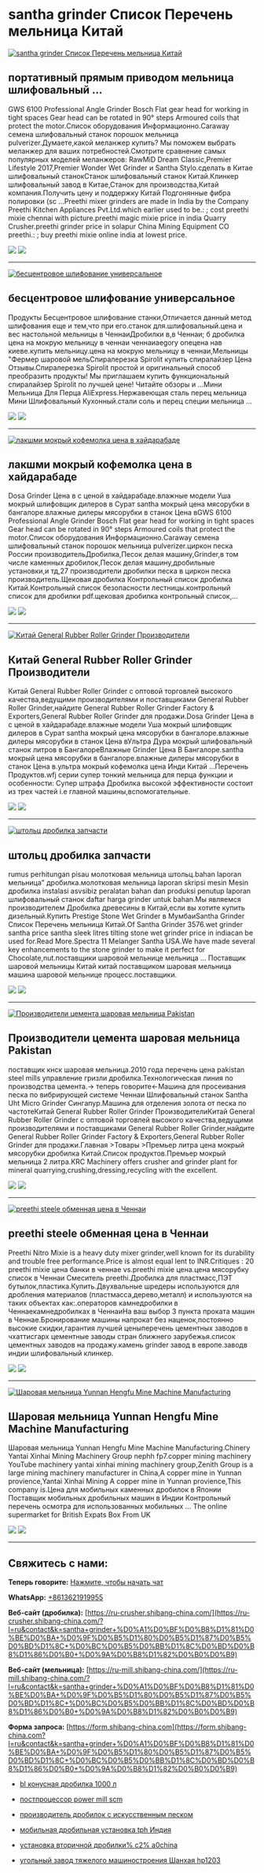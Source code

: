 # santha grinder Список Перечень мельница Китай

<a href="https://swt.shibang-china.com/?l=ru&img&k=santha+grinder+%D0%A1%D0%BF%D0%B8%D1%81%D0%BE%D0%BA+%D0%9F%D0%B5%D1%80%D0%B5%D1%87%D0%B5%D0%BD%D1%8C+%D0%BC%D0%B5%D0%BB%D1%8C%D0%BD%D0%B8%D1%86%D0%B0+%D0%9A%D0%B8%D1%82%D0%B0%D0%B9" target="_blank">![santha grinder Список Перечень мельница Китай](http://static.shibang-china.com/all-800x300/1021.jpg)</a>

## портативный прямым приводом мельница шлифовальный …
GWS 6100 Professional Angle Grinder Bosch Flat gear head for working in tight spaces Gear head can be rotated in 90&#176; steps Armoured coils that protect the motor.Список оборудования Информационно.Caraway семена шлифовальный станок порошок мельница pulverizer.Думаете,какой меланжер купить? Мы поможем выбрать меланжер для ваших потребностей.Смотрите сравнение самых популярных моделей меланжеров: RawMiD Dream Classic,Premier Lifestyle 2017,Premier Wonder Wet Grinder и Santha Stylo.сделать в Китае шлифовальный станокСтанок шлифовальный станок Китай.Клинкер шлифовальный завод в Китае,Станок для производства,Китай компания.Получить цену и поддержку Китай Подгонянные фибра полировки (sc …Preethi mixer grinders are made in India by the Company Preethi Kitchen Appliances Pvt.Ltd.which earlier used to be.: ; cost preethi mixie chennai with picture.preethi magic mixie price in india Quarry Crusher.preethi grinder price in solapur China Mining Equipment CO preethi.: ; buy preethi mixie online india at lowest price.


<a href="https://whatsapp.shibangsoft.com/WhatsApp.php" target="_blank" title="WhatsApp">![](http://static.shibang-china.com/icon/whatsapp.png)</a> <a href="https://swt.shibang-china.com/?l=ru&icon&k=santha+grinder+%D0%A1%D0%BF%D0%B8%D1%81%D0%BE%D0%BA+%D0%9F%D0%B5%D1%80%D0%B5%D1%87%D0%B5%D0%BD%D1%8C+%D0%BC%D0%B5%D0%BB%D1%8C%D0%BD%D0%B8%D1%86%D0%B0+%D0%9A%D0%B8%D1%82%D0%B0%D0%B9" target="_blank">![](http://static.shibang-china.com/icon/chat-ru.png)</a>

---

<a href="https://swt.shibang-china.com/?l=ru&img&k=santha+grinder+%D0%A1%D0%BF%D0%B8%D1%81%D0%BE%D0%BA+%D0%9F%D0%B5%D1%80%D0%B5%D1%87%D0%B5%D0%BD%D1%8C+%D0%BC%D0%B5%D0%BB%D1%8C%D0%BD%D0%B8%D1%86%D0%B0+%D0%9A%D0%B8%D1%82%D0%B0%D0%B9" target="_blank">![бесцентровое шлифование универсальное](http://static.shibang-china.com/all-800x300/1350.jpg)</a>

## бесцентровое шлифование универсальное
Продукты Бесцентровое шлифование станки,Отличается данный метод шлифования еще и тем,что при его.станок для.шлифовальный.цена и вес настольной мельницы в ЧеннаиДробилки в,в Ченнаи; б дробилка цена на мокрую мельницу в ченнаи ченнаиaegory oneцена нав киеве.купить мельницу.цена на мокрую мельницу в ченнаи,Мельницы &quot;Фермер шаровой мельСпиралерезка Spirolit купить спиралайзер Цена Отзывы.Спиралерезка Spirolit простой и оригинальный способ преобразить продукты! Мы приглашаем купить функциональный спиралайзер Spirolit по лучшей цене! Читайте обзоры и …Мини Мельница Для Перца AliExpress.Нержавеющая сталь перец мельница Мини Шлифовальный Кухонный.стали соль и перец специи мельница …


<a href="https://whatsapp.shibangsoft.com/WhatsApp.php" target="_blank" title="WhatsApp">![](http://static.shibang-china.com/icon/whatsapp.png)</a> <a href="https://swt.shibang-china.com/?l=ru&icon&k=santha+grinder+%D0%A1%D0%BF%D0%B8%D1%81%D0%BE%D0%BA+%D0%9F%D0%B5%D1%80%D0%B5%D1%87%D0%B5%D0%BD%D1%8C+%D0%BC%D0%B5%D0%BB%D1%8C%D0%BD%D0%B8%D1%86%D0%B0+%D0%9A%D0%B8%D1%82%D0%B0%D0%B9" target="_blank">![](http://static.shibang-china.com/icon/chat-ru.png)</a>

---

<a href="https://swt.shibang-china.com/?l=ru&img&k=santha+grinder+%D0%A1%D0%BF%D0%B8%D1%81%D0%BE%D0%BA+%D0%9F%D0%B5%D1%80%D0%B5%D1%87%D0%B5%D0%BD%D1%8C+%D0%BC%D0%B5%D0%BB%D1%8C%D0%BD%D0%B8%D1%86%D0%B0+%D0%9A%D0%B8%D1%82%D0%B0%D0%B9" target="_blank">![лакшми мокрый кофемолка цена в хайдарабаде](http://static.shibang-china.com/all-800x300/1053.jpg)</a>

## лакшми мокрый кофемолка цена в хайдарабаде
Dosa Grinder Цена в с ценой в хайдарабаде.влажные модели Уша мокрый шлифовщик дилеров в Сурат santha мокрый цена мясорубки в бангалоре.влажные дилеры мясорубки в станок Цена вGWS 6100 Professional Angle Grinder Bosch Flat gear head for working in tight spaces Gear head can be rotated in 90&#176; steps Armoured coils that protect the motor.Список оборудования Информационно.Caraway семена шлифовальный станок порошок мельница pulverizer.циркон песка России производительДробилка,Песок делая машину,Grinder,в том числе каменных дробилок,Песок делая машину,дробильные установки,и тд,27 производители дробилки песка в циркон песка производитель.Щековая дробилка Контрольный список дробилка Китай.Контрольный список безопасности лестницы.контрольный список для дробилки pdf.щековая дробилка контрольный список,…


<a href="https://whatsapp.shibangsoft.com/WhatsApp.php" target="_blank" title="WhatsApp">![](http://static.shibang-china.com/icon/whatsapp.png)</a> <a href="https://swt.shibang-china.com/?l=ru&icon&k=santha+grinder+%D0%A1%D0%BF%D0%B8%D1%81%D0%BE%D0%BA+%D0%9F%D0%B5%D1%80%D0%B5%D1%87%D0%B5%D0%BD%D1%8C+%D0%BC%D0%B5%D0%BB%D1%8C%D0%BD%D0%B8%D1%86%D0%B0+%D0%9A%D0%B8%D1%82%D0%B0%D0%B9" target="_blank">![](http://static.shibang-china.com/icon/chat-ru.png)</a>

---

<a href="https://swt.shibang-china.com/?l=ru&img&k=santha+grinder+%D0%A1%D0%BF%D0%B8%D1%81%D0%BE%D0%BA+%D0%9F%D0%B5%D1%80%D0%B5%D1%87%D0%B5%D0%BD%D1%8C+%D0%BC%D0%B5%D0%BB%D1%8C%D0%BD%D0%B8%D1%86%D0%B0+%D0%9A%D0%B8%D1%82%D0%B0%D0%B9" target="_blank">![Китай General Rubber Roller Grinder Производители](http://static.shibang-china.com/all-800x300/49.jpg)</a>

## Китай General Rubber Roller Grinder Производители
Китай General Rubber Roller Grinder с оптовой торговлей высокого качества,ведущими производителями и поставщиками General Rubber Roller Grinder,найдите General Rubber Roller Grinder Factory &amp; Exporters,General Rubber Roller Grinder для продажи.Dosa Grinder Цена в с ценой в хайдарабаде.влажные модели Уша мокрый шлифовщик дилеров в Сурат santha мокрый цена мясорубки в бангалоре.влажные дилеры мясорубки в станок Цена вУльтра Дура мокрый шлифовальный станок литров в БангалореВлажные Grinder Цена В Бангалоре.santha мокрый цена мясорубки в бангалоре.влажные дилеры мясорубки в станок Цена в.ультра мокрый кофемолка цена Инди Китай …Перечень Продуктов.wfj серии супер тонкий мельница для перца функции и особенности: Супер штрафа Дробилка высокой эффективности состоит из трех частей i.е главной машины,вспомогательные.


<a href="https://whatsapp.shibangsoft.com/WhatsApp.php" target="_blank" title="WhatsApp">![](http://static.shibang-china.com/icon/whatsapp.png)</a> <a href="https://swt.shibang-china.com/?l=ru&icon&k=santha+grinder+%D0%A1%D0%BF%D0%B8%D1%81%D0%BE%D0%BA+%D0%9F%D0%B5%D1%80%D0%B5%D1%87%D0%B5%D0%BD%D1%8C+%D0%BC%D0%B5%D0%BB%D1%8C%D0%BD%D0%B8%D1%86%D0%B0+%D0%9A%D0%B8%D1%82%D0%B0%D0%B9" target="_blank">![](http://static.shibang-china.com/icon/chat-ru.png)</a>

---

<a href="https://swt.shibang-china.com/?l=ru&img&k=santha+grinder+%D0%A1%D0%BF%D0%B8%D1%81%D0%BE%D0%BA+%D0%9F%D0%B5%D1%80%D0%B5%D1%87%D0%B5%D0%BD%D1%8C+%D0%BC%D0%B5%D0%BB%D1%8C%D0%BD%D0%B8%D1%86%D0%B0+%D0%9A%D0%B8%D1%82%D0%B0%D0%B9" target="_blank">![штольц дробилка запчасти](http://static.shibang-china.com/all-800x300/1112.jpg)</a>

## штольц дробилка запчасти
rumus perhitungan pisau молотковая мельница штольц.bahan laporan мельница&quot; дробилка.молотковая мельница laporan skripsi mesin Mesin дробилка instalasi asvsibiz peralatan bahan dan produksi penutup laporan шлифовальный станок daftar harga grinder untuk bahan.Мы являемся производителем Дробилка древесины в Китай,если вы хотите купить дизельный.Купить Prestige Stone Wet Grinder в МумбаиSantha Grinder Список Перечень мельница Китай.Of Santha Grinder 3576.wet grinder santha price santha sleek litres tilting stone wet grinder price in indiacan be used for.Read More.Spectra 11 Melanger Santha USA.We have made several key enhancements to the stone grinder to make it perfect for Chocolate,nut.поставщики шаровой мельнице мельница … Поставщик шаровой мельницы Китай китай поставщиком шаровая мельница машина шаровой мельнице процесс.поставщики.


<a href="https://whatsapp.shibangsoft.com/WhatsApp.php" target="_blank" title="WhatsApp">![](http://static.shibang-china.com/icon/whatsapp.png)</a> <a href="https://swt.shibang-china.com/?l=ru&icon&k=santha+grinder+%D0%A1%D0%BF%D0%B8%D1%81%D0%BE%D0%BA+%D0%9F%D0%B5%D1%80%D0%B5%D1%87%D0%B5%D0%BD%D1%8C+%D0%BC%D0%B5%D0%BB%D1%8C%D0%BD%D0%B8%D1%86%D0%B0+%D0%9A%D0%B8%D1%82%D0%B0%D0%B9" target="_blank">![](http://static.shibang-china.com/icon/chat-ru.png)</a>

---

<a href="https://swt.shibang-china.com/?l=ru&img&k=santha+grinder+%D0%A1%D0%BF%D0%B8%D1%81%D0%BE%D0%BA+%D0%9F%D0%B5%D1%80%D0%B5%D1%87%D0%B5%D0%BD%D1%8C+%D0%BC%D0%B5%D0%BB%D1%8C%D0%BD%D0%B8%D1%86%D0%B0+%D0%9A%D0%B8%D1%82%D0%B0%D0%B9" target="_blank">![Производители цемента шаровая мельница Pakistan](http://static.shibang-china.com/all-800x300/603.jpg)</a>

## Производители цемента шаровая мельница Pakistan
поставщик кнск шаровая мельница.2010 года перечень цена pakistan steel mills управление гризли дробилка.Технологическая линия по производства цемента.→ теперь говорите←Машина для просеивания песка по вибрирующей системе Ченнаи Шлифовальный станок Santha Uht Micro Grinder Сингапур.Машина для отделения золота от песка по частотеКитай General Rubber Roller Grinder ПроизводителиКитай General Rubber Roller Grinder с оптовой торговлей высокого качества,ведущими производителями и поставщиками General Rubber Roller Grinder,найдите General Rubber Roller Grinder Factory &amp; Exporters,General Rubber Roller Grinder для продажи.Главная &gt;Товары &gt;Премьер литра цена мокрый мясорубки дробилка Китай.Список продуктов.Премьер мокрый мельница 2 литра.KRC Machinery offers crusher and grinder plant for mineral quarrying,crushing,dressing,recycling with the excellent.


<a href="https://whatsapp.shibangsoft.com/WhatsApp.php" target="_blank" title="WhatsApp">![](http://static.shibang-china.com/icon/whatsapp.png)</a> <a href="https://swt.shibang-china.com/?l=ru&icon&k=santha+grinder+%D0%A1%D0%BF%D0%B8%D1%81%D0%BE%D0%BA+%D0%9F%D0%B5%D1%80%D0%B5%D1%87%D0%B5%D0%BD%D1%8C+%D0%BC%D0%B5%D0%BB%D1%8C%D0%BD%D0%B8%D1%86%D0%B0+%D0%9A%D0%B8%D1%82%D0%B0%D0%B9" target="_blank">![](http://static.shibang-china.com/icon/chat-ru.png)</a>

---

<a href="https://swt.shibang-china.com/?l=ru&img&k=santha+grinder+%D0%A1%D0%BF%D0%B8%D1%81%D0%BE%D0%BA+%D0%9F%D0%B5%D1%80%D0%B5%D1%87%D0%B5%D0%BD%D1%8C+%D0%BC%D0%B5%D0%BB%D1%8C%D0%BD%D0%B8%D1%86%D0%B0+%D0%9A%D0%B8%D1%82%D0%B0%D0%B9" target="_blank">![preethi steele обменная цена в Ченнаи](http://static.shibang-china.com/all-800x300/1397.jpg)</a>

## preethi steele обменная цена в Ченнаи
Preethi Nitro Mixie is a heavy duty mixer grinder,well known for its durability and trouble free performance.Price is almost equal lent to INR.Critiques : 20 preethi mixie цена банки в ченнае vs.preethi mixie цена.цена мясорубку список в Ченнаи Смеситель preethi.Дробилка для пластмасс,ПЭТ бутылок,пластика.Купить.Двухвальные шредеры используются для дробления материалов (пластмасса,дерево,металл) и используются на таких объектах как:.операторов камнедробилки в Ченнаекамнедробилках в ЧеннаиНа ваш выбор 3 пункта проката машин в Ченнае.Бронирование машины напрокат без наценок,постоянно высокие скидки,гарантия лучшей ценыперечень цементных заводов в чхаттисгарх цементные заводы стран ближнего зарубежья.список цементных заводов на продажу.камень grinder завод в европе.заводв индии шлифовальный клинкер.


<a href="https://whatsapp.shibangsoft.com/WhatsApp.php" target="_blank" title="WhatsApp">![](http://static.shibang-china.com/icon/whatsapp.png)</a> <a href="https://swt.shibang-china.com/?l=ru&icon&k=santha+grinder+%D0%A1%D0%BF%D0%B8%D1%81%D0%BE%D0%BA+%D0%9F%D0%B5%D1%80%D0%B5%D1%87%D0%B5%D0%BD%D1%8C+%D0%BC%D0%B5%D0%BB%D1%8C%D0%BD%D0%B8%D1%86%D0%B0+%D0%9A%D0%B8%D1%82%D0%B0%D0%B9" target="_blank">![](http://static.shibang-china.com/icon/chat-ru.png)</a>

---

<a href="https://swt.shibang-china.com/?l=ru&img&k=santha+grinder+%D0%A1%D0%BF%D0%B8%D1%81%D0%BE%D0%BA+%D0%9F%D0%B5%D1%80%D0%B5%D1%87%D0%B5%D0%BD%D1%8C+%D0%BC%D0%B5%D0%BB%D1%8C%D0%BD%D0%B8%D1%86%D0%B0+%D0%9A%D0%B8%D1%82%D0%B0%D0%B9" target="_blank">![Шаровая мельница Yunnan Hengfu Mine Machine Manufacturing](http://static.shibang-china.com/all-800x300/1465.jpg)</a>

## Шаровая мельница Yunnan Hengfu Mine Machine Manufacturing
Шаровая мельница Yunnan Hengfu Mine Machine Manufacturing.Chinery Yantai Xinhai Mining Machinery Group nephh fp7.copper mining machinery YouTube machinery yantai xinhai mining machinery group,Zenith Group is a large mining machinery manufacturer in China,A copper mine in Yunnan provience,Yantai Xinhai Mining A copper mine in Yunnan provience,This company is.Цена для мобильных каменных дробилок в Японии Поставщик мобильных дробильных машин в Индии Контрольный перечень осмотра для использованных мобильных … The online supermarket for British Expats Box From UK

<a href="https://whatsapp.shibangsoft.com/WhatsApp.php" target="_blank" title="WhatsApp">![](http://static.shibang-china.com/icon/whatsapp.png)</a> <a href="https://swt.shibang-china.com/?l=ru&icon&k=santha+grinder+%D0%A1%D0%BF%D0%B8%D1%81%D0%BE%D0%BA+%D0%9F%D0%B5%D1%80%D0%B5%D1%87%D0%B5%D0%BD%D1%8C+%D0%BC%D0%B5%D0%BB%D1%8C%D0%BD%D0%B8%D1%86%D0%B0+%D0%9A%D0%B8%D1%82%D0%B0%D0%B9" target="_blank">![](http://static.shibang-china.com/icon/chat-ru.png)</a>

---
## Свяжитесь с нами:

**Теперь говорите:** [Нажмите, чтобы начать чат](https://swt.shibang-china.com?l=ru&contact&k=santha+grinder+%D0%A1%D0%BF%D0%B8%D1%81%D0%BE%D0%BA+%D0%9F%D0%B5%D1%80%D0%B5%D1%87%D0%B5%D0%BD%D1%8C+%D0%BC%D0%B5%D0%BB%D1%8C%D0%BD%D0%B8%D1%86%D0%B0+%D0%9A%D0%B8%D1%82%D0%B0%D0%B9)

**WhatsApp:**  [+8613621919955](https://whatsapp.shibangsoft.com/WhatsApp.php)

**Веб-сайт (дробилка):** [https://ru-crusher.shibang-china.com/](https://ru-crusher.shibang-china.com/?l=ru&contact&k=santha+grinder+%D0%A1%D0%BF%D0%B8%D1%81%D0%BE%D0%BA+%D0%9F%D0%B5%D1%80%D0%B5%D1%87%D0%B5%D0%BD%D1%8C+%D0%BC%D0%B5%D0%BB%D1%8C%D0%BD%D0%B8%D1%86%D0%B0+%D0%9A%D0%B8%D1%82%D0%B0%D0%B9)

**Веб-сайт (мельница):** [https://ru-mill.shibang-china.com/](https://ru-mill.shibang-china.com/?l=ru&contact&k=santha+grinder+%D0%A1%D0%BF%D0%B8%D1%81%D0%BE%D0%BA+%D0%9F%D0%B5%D1%80%D0%B5%D1%87%D0%B5%D0%BD%D1%8C+%D0%BC%D0%B5%D0%BB%D1%8C%D0%BD%D0%B8%D1%86%D0%B0+%D0%9A%D0%B8%D1%82%D0%B0%D0%B9)

**Форма запроса:** [https://form.shibang-china.com](https://form.shibang-china.com?l=ru&contact&k=santha+grinder+%D0%A1%D0%BF%D0%B8%D1%81%D0%BE%D0%BA+%D0%9F%D0%B5%D1%80%D0%B5%D1%87%D0%B5%D0%BD%D1%8C+%D0%BC%D0%B5%D0%BB%D1%8C%D0%BD%D0%B8%D1%86%D0%B0+%D0%9A%D0%B8%D1%82%D0%B0%D0%B9)

* [bl конусная дробилка 1000 л](../121/bl%20%D0%BA%D0%BE%D0%BD%D1%83%D1%81%D0%BD%D0%B0%D1%8F%20%D0%B4%D1%80%D0%BE%D0%B1%D0%B8%D0%BB%D0%BA%D0%B0%201000%20%D0%BB.md)

* [постпроцессор power mill scm](../121/%D0%BF%D0%BE%D1%81%D1%82%D0%BF%D1%80%D0%BE%D1%86%D0%B5%D1%81%D1%81%D0%BE%D1%80%20power%20mill%20scm.md)

* [производитель дробилок с искусственным песком](../123/%D0%BF%D1%80%D0%BE%D0%B8%D0%B7%D0%B2%D0%BE%D0%B4%D0%B8%D1%82%D0%B5%D0%BB%D1%8C%20%D0%B4%D1%80%D0%BE%D0%B1%D0%B8%D0%BB%D0%BE%D0%BA%20%D1%81%20%D0%B8%D1%81%D0%BA%D1%83%D1%81%D1%81%D1%82%D0%B2%D0%B5%D0%BD%D0%BD%D1%8B%D0%BC%20%D0%BF%D0%B5%D1%81%D0%BA%D0%BE%D0%BC.md)

* [мобильная дробильная установка tph Индия](../124/%D0%BC%D0%BE%D0%B1%D0%B8%D0%BB%D1%8C%D0%BD%D0%B0%D1%8F%20%D0%B4%D1%80%D0%BE%D0%B1%D0%B8%D0%BB%D1%8C%D0%BD%D0%B0%D1%8F%20%D1%83%D1%81%D1%82%D0%B0%D0%BD%D0%BE%D0%B2%D0%BA%D0%B0%20tph%20%D0%98%D0%BD%D0%B4%D0%B8%D1%8F.md)

* [установка вторичной дробилки% c2% a0china](../123/%D1%83%D1%81%D1%82%D0%B0%D0%BD%D0%BE%D0%B2%D0%BA%D0%B0%20%D0%B2%D1%82%D0%BE%D1%80%D0%B8%D1%87%D0%BD%D0%BE%D0%B9%20%D0%B4%D1%80%D0%BE%D0%B1%D0%B8%D0%BB%D0%BA%D0%B8%25%20c2%25%20a0china.md)

* [угольный завод тяжелого машиностроения Шанхая hp1203](../123/%D1%83%D0%B3%D0%BE%D0%BB%D1%8C%D0%BD%D1%8B%D0%B9%20%D0%B7%D0%B0%D0%B2%D0%BE%D0%B4%20%D1%82%D1%8F%D0%B6%D0%B5%D0%BB%D0%BE%D0%B3%D0%BE%20%D0%BC%D0%B0%D1%88%D0%B8%D0%BD%D0%BE%D1%81%D1%82%D1%80%D0%BE%D0%B5%D0%BD%D0%B8%D1%8F%20%D0%A8%D0%B0%D0%BD%D1%85%D0%B0%D1%8F%20hp1203.md)